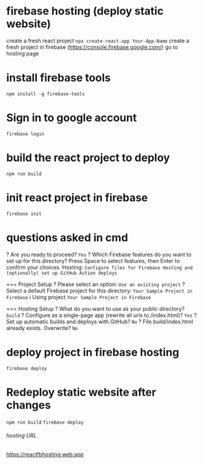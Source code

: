 # firebase hosting (deploy static website)
create a fresh react project `npx create-react-app Your-App-Name`
create a fresh project in firebase (https://console.firebase.google.com/)
go to hosting page

# install firebase tools
`npm install -g firebase-tools`

# Sign in to google account
`firebase login`

# build the react project to deploy
`npm run build`

# init react project in firebase
`firebase init`

# questions asked in cmd
? Are you ready to proceed? `Yes`
? Which Firebase features do you want to set up for this directory? Press Space to select features, then Enter to confirm your choices. Hosting: `Configure files for Firebase Hosting and (optionally) set up GitHub Action deploys`

=== Project Setup
? Please select an option: `Use an existing project`
? Select a default Firebase project for this directory: `Your Sample Project in Firebase`
i  Using project `Your Sample Project in Firebase`

=== Hosting Setup
? What do you want to use as your public directory? `build`
? Configure as a single-page app (rewrite all urls to /index.html)? `Yes`
? Set up automatic builds and deploys with GitHub? `No`
? File build/index.html already exists. Overwrite? `No`

# deploy project in firebase hosting
`firebase deploy`

# Redeploy static website after changes

`npm run build`
`firebase deploy`


###### hosting URL ########
https://reactfbhosting.web.app